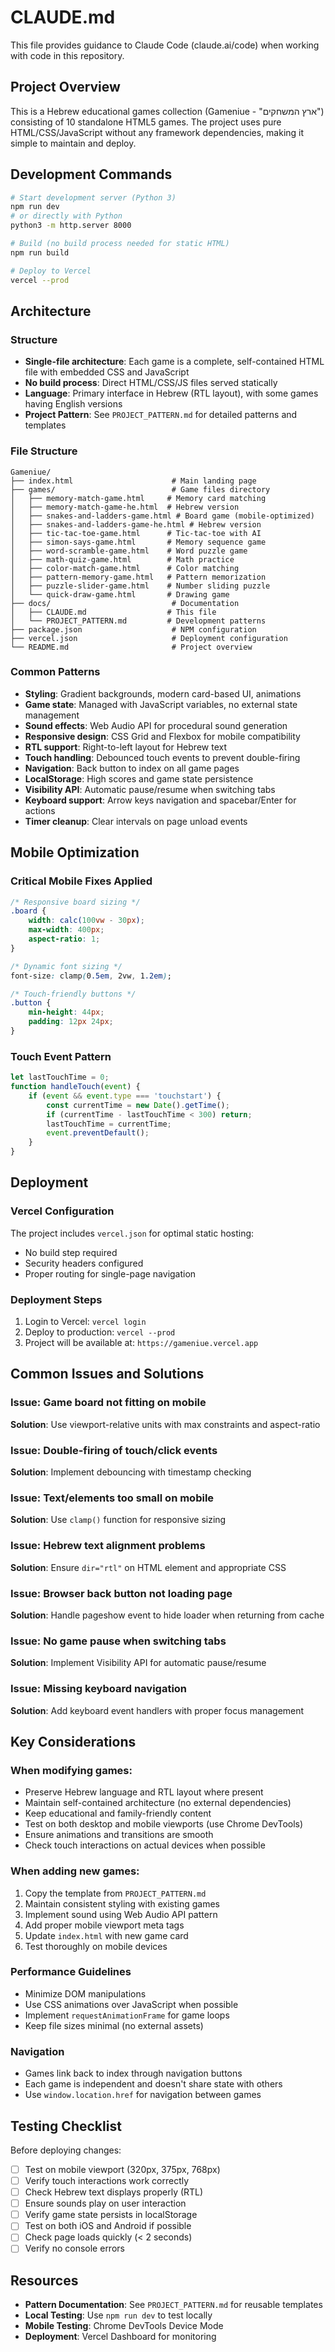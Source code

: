 # CLAUDE.md

This file provides guidance to Claude Code (claude.ai/code) when working with code in this repository.

## Project Overview

This is a Hebrew educational games collection (Gameniue - "ארץ המשחקים") consisting of 10 standalone HTML5 games. The project uses pure HTML/CSS/JavaScript without any framework dependencies, making it simple to maintain and deploy.

## Development Commands

```bash
# Start development server (Python 3)
npm run dev
# or directly with Python
python3 -m http.server 8000

# Build (no build process needed for static HTML)
npm run build

# Deploy to Vercel
vercel --prod
```

## Architecture

### Structure
- **Single-file architecture**: Each game is a complete, self-contained HTML file with embedded CSS and JavaScript
- **No build process**: Direct HTML/CSS/JS files served statically
- **Language**: Primary interface in Hebrew (RTL layout), with some games having English versions
- **Project Pattern**: See `PROJECT_PATTERN.md` for detailed patterns and templates

### File Structure
```
Gameniue/
├── index.html                      # Main landing page
├── games/                          # Game files directory
│   ├── memory-match-game.html     # Memory card matching
│   ├── memory-match-game-he.html  # Hebrew version
│   ├── snakes-and-ladders-game.html # Board game (mobile-optimized)
│   ├── snakes-and-ladders-game-he.html # Hebrew version
│   ├── tic-tac-toe-game.html      # Tic-tac-toe with AI
│   ├── simon-says-game.html       # Memory sequence game
│   ├── word-scramble-game.html    # Word puzzle game
│   ├── math-quiz-game.html        # Math practice
│   ├── color-match-game.html      # Color matching
│   ├── pattern-memory-game.html   # Pattern memorization
│   ├── puzzle-slider-game.html    # Number sliding puzzle
│   └── quick-draw-game.html       # Drawing game
├── docs/                           # Documentation
│   ├── CLAUDE.md                  # This file
│   └── PROJECT_PATTERN.md         # Development patterns
├── package.json                    # NPM configuration
├── vercel.json                     # Deployment configuration
└── README.md                       # Project overview
```

### Common Patterns
- **Styling**: Gradient backgrounds, modern card-based UI, animations
- **Game state**: Managed with JavaScript variables, no external state management
- **Sound effects**: Web Audio API for procedural sound generation
- **Responsive design**: CSS Grid and Flexbox for mobile compatibility
- **RTL support**: Right-to-left layout for Hebrew text
- **Touch handling**: Debounced touch events to prevent double-firing
- **Navigation**: Back button to index on all game pages
- **LocalStorage**: High scores and game state persistence
- **Visibility API**: Automatic pause/resume when switching tabs
- **Keyboard support**: Arrow keys navigation and spacebar/Enter for actions
- **Timer cleanup**: Clear intervals on page unload events

## Mobile Optimization

### Critical Mobile Fixes Applied
```css
/* Responsive board sizing */
.board {
    width: calc(100vw - 30px);
    max-width: 400px;
    aspect-ratio: 1;
}

/* Dynamic font sizing */
font-size: clamp(0.5em, 2vw, 1.2em);

/* Touch-friendly buttons */
.button {
    min-height: 44px;
    padding: 12px 24px;
}
```

### Touch Event Pattern
```javascript
let lastTouchTime = 0;
function handleTouch(event) {
    if (event && event.type === 'touchstart') {
        const currentTime = new Date().getTime();
        if (currentTime - lastTouchTime < 300) return;
        lastTouchTime = currentTime;
        event.preventDefault();
    }
}
```

## Deployment

### Vercel Configuration
The project includes `vercel.json` for optimal static hosting:
- No build step required
- Security headers configured
- Proper routing for single-page navigation

### Deployment Steps
1. Login to Vercel: `vercel login`
2. Deploy to production: `vercel --prod`
3. Project will be available at: `https://gameniue.vercel.app`

## Common Issues and Solutions

### Issue: Game board not fitting on mobile
**Solution**: Use viewport-relative units with max constraints and aspect-ratio

### Issue: Double-firing of touch/click events
**Solution**: Implement debouncing with timestamp checking

### Issue: Text/elements too small on mobile
**Solution**: Use `clamp()` function for responsive sizing

### Issue: Hebrew text alignment problems
**Solution**: Ensure `dir="rtl"` on HTML element and appropriate CSS

### Issue: Browser back button not loading page
**Solution**: Handle pageshow event to hide loader when returning from cache

### Issue: No game pause when switching tabs
**Solution**: Implement Visibility API for automatic pause/resume

### Issue: Missing keyboard navigation
**Solution**: Add keyboard event handlers with proper focus management

## Key Considerations

### When modifying games:
- Preserve Hebrew language and RTL layout where present
- Maintain self-contained architecture (no external dependencies)
- Keep educational and family-friendly content
- Test on both desktop and mobile viewports (use Chrome DevTools)
- Ensure animations and transitions are smooth
- Check touch interactions on actual devices when possible

### When adding new games:
1. Copy the template from `PROJECT_PATTERN.md`
2. Maintain consistent styling with existing games
3. Implement sound using Web Audio API pattern
4. Add proper mobile viewport meta tags
5. Update `index.html` with new game card
6. Test thoroughly on mobile devices

### Performance Guidelines
- Minimize DOM manipulations
- Use CSS animations over JavaScript when possible
- Implement `requestAnimationFrame` for game loops
- Keep file sizes minimal (no external assets)

### Navigation
- Games link back to index through navigation buttons
- Each game is independent and doesn't share state with others
- Use `window.location.href` for navigation between games

## Testing Checklist

Before deploying changes:
- [ ] Test on mobile viewport (320px, 375px, 768px)
- [ ] Verify touch interactions work correctly
- [ ] Check Hebrew text displays properly (RTL)
- [ ] Ensure sounds play on user interaction
- [ ] Verify game state persists in localStorage
- [ ] Test on both iOS and Android if possible
- [ ] Check page loads quickly (< 2 seconds)
- [ ] Verify no console errors

## Resources

- **Pattern Documentation**: See `PROJECT_PATTERN.md` for reusable templates
- **Local Testing**: Use `npm run dev` to test locally
- **Mobile Testing**: Chrome DevTools Device Mode
- **Deployment**: Vercel Dashboard for monitoring